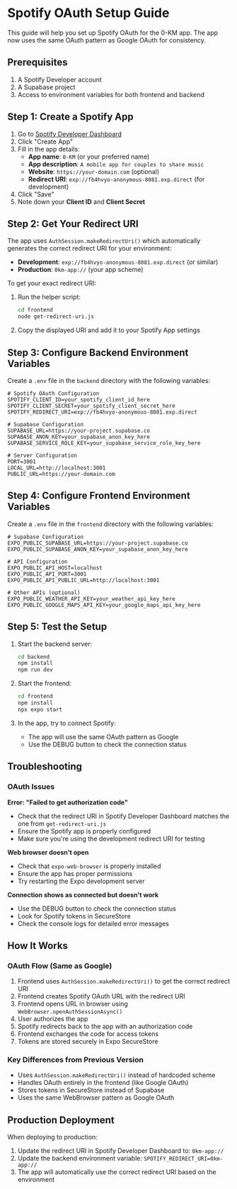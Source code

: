 # Spotify OAuth Setup Guide

This guide will help you set up Spotify OAuth for the 0-KM app. The app now uses the same OAuth pattern as Google OAuth for consistency.

## Prerequisites

1. A Spotify Developer account
2. A Supabase project
3. Access to environment variables for both frontend and backend

## Step 1: Create a Spotify App

1. Go to [Spotify Developer Dashboard](https://developer.spotify.com/dashboard)
2. Click "Create App"
3. Fill in the app details:
   - **App name**: `0-KM` (or your preferred name)
   - **App description**: `A mobile app for couples to share music`
   - **Website**: `https://your-domain.com` (optional)
   - **Redirect URI**: `exp://fb4hvyo-anonymous-8081.exp.direct` (for development)
4. Click "Save"
5. Note down your **Client ID** and **Client Secret**

## Step 2: Get Your Redirect URI

The app uses `AuthSession.makeRedirectUri()` which automatically generates the correct redirect URI for your environment:

- **Development**: `exp://fb4hvyo-anonymous-8081.exp.direct` (or similar)
- **Production**: `0km-app://` (your app scheme)

To get your exact redirect URI:

1. Run the helper script:

   ```bash
   cd frontend
   node get-redirect-uri.js
   ```

2. Copy the displayed URI and add it to your Spotify App settings

## Step 3: Configure Backend Environment Variables

Create a `.env` file in the `backend` directory with the following variables:

```env
# Spotify OAuth Configuration
SPOTIFY_CLIENT_ID=your_spotify_client_id_here
SPOTIFY_CLIENT_SECRET=your_spotify_client_secret_here
SPOTIFY_REDIRECT_URI=exp://fb4hvyo-anonymous-8081.exp.direct

# Supabase Configuration
SUPABASE_URL=https://your-project.supabase.co
SUPABASE_ANON_KEY=your_supabase_anon_key_here
SUPABASE_SERVICE_ROLE_KEY=your_supabase_service_role_key_here

# Server Configuration
PORT=3001
LOCAL_URL=http://localhost:3001
PUBLIC_URL=https://your-domain.com
```

## Step 4: Configure Frontend Environment Variables

Create a `.env` file in the `frontend` directory with the following variables:

```env
# Supabase Configuration
EXPO_PUBLIC_SUPABASE_URL=https://your-project.supabase.co
EXPO_PUBLIC_SUPABASE_ANON_KEY=your_supabase_anon_key_here

# API Configuration
EXPO_PUBLIC_API_HOST=localhost
EXPO_PUBLIC_API_PORT=3001
EXPO_PUBLIC_API_PUBLIC_URL=http://localhost:3001

# Other APIs (optional)
EXPO_PUBLIC_WEATHER_API_KEY=your_weather_api_key_here
EXPO_PUBLIC_GOOGLE_MAPS_API_KEY=your_google_maps_api_key_here
```

## Step 5: Test the Setup

1. Start the backend server:

   ```bash
   cd backend
   npm install
   npm run dev
   ```

2. Start the frontend:

   ```bash
   cd frontend
   npm install
   npx expo start
   ```

3. In the app, try to connect Spotify:
   - The app will use the same OAuth pattern as Google
   - Use the DEBUG button to check the connection status

## Troubleshooting

### OAuth Issues

**Error: "Failed to get authorization code"**

- Check that the redirect URI in Spotify Developer Dashboard matches the one from `get-redirect-uri.js`
- Ensure the Spotify app is properly configured
- Make sure you're using the development redirect URI for testing

**Web browser doesn't open**

- Check that `expo-web-browser` is properly installed
- Ensure the app has proper permissions
- Try restarting the Expo development server

**Connection shows as connected but doesn't work**

- Use the DEBUG button to check the connection status
- Look for Spotify tokens in SecureStore
- Check the console logs for detailed error messages

## How It Works

### OAuth Flow (Same as Google)

1. Frontend uses `AuthSession.makeRedirectUri()` to get the correct redirect URI
2. Frontend creates Spotify OAuth URL with the redirect URI
3. Frontend opens URL in browser using `WebBrowser.openAuthSessionAsync()`
4. User authorizes the app
5. Spotify redirects back to the app with an authorization code
6. Frontend exchanges the code for access tokens
7. Tokens are stored securely in Expo SecureStore

### Key Differences from Previous Version

- Uses `AuthSession.makeRedirectUri()` instead of hardcoded scheme
- Handles OAuth entirely in the frontend (like Google OAuth)
- Stores tokens in SecureStore instead of Supabase
- Uses the same WebBrowser pattern as Google OAuth

## Production Deployment

When deploying to production:

1. Update the redirect URI in Spotify Developer Dashboard to: `0km-app://`
2. Update the backend environment variable: `SPOTIFY_REDIRECT_URI=0km-app://`
3. The app will automatically use the correct redirect URI based on the environment
